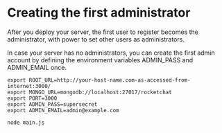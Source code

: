 # Creating the first administrator

After you deploy your server, the first user to register becomes the administrator, with power to set other users as administrators.

In case your server has no administrators, you can create the first admin account by defining the environment variables ADMIN_PASS and ADMIN_EMAIL once.

```
export ROOT_URL=http://your-host-name.com-as-accessed-from-internet:3000/
export MONGO_URL=mongodb://localhost:27017/rocketchat
export PORT=3000
export ADMIN_PASS=supersecret
export ADMIN_EMAIL=admin@example.com

node main.js
```
